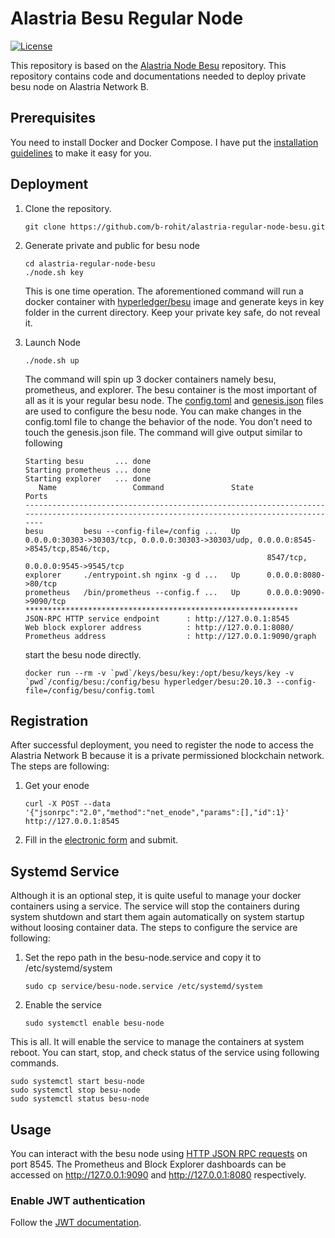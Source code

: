 # Alastria Besu Regular Node

[![License](https://img.shields.io/badge/License-Apache%202.0-blue.svg)](LICENSE)

This repository is based on the [Alastria Node Besu](https://github.com/alastria/alastria-node-besu) repository. This repository contains code and documentations needed to deploy private besu node on Alastria Network B.

## Prerequisites

You need to install Docker and Docker Compose. I have put the [installation guidelines](requirements.md) to make it easy for you.

## Deployment

1. Clone the repository.
   ```
   git clone https://github.com/b-rohit/alastria-regular-node-besu.git
   ```
2. Generate private and public for besu node

   ```
   cd alastria-regular-node-besu
   ./node.sh key
   ```

   This is one time operation. The aforementioned command will run a docker container with [hyperledger/besu](https://hub.docker.com/r/hyperledger/besu) image and generate keys in key folder in the current directory. Keep your private key safe, do not reveal it.

3. Launch Node

   ```
   ./node.sh up
   ```

   The command will spin up 3 docker containers namely besu, prometheus, and explorer. The besu container is the most important of all as it is your regular besu node. The [config.toml](config/besu/config.toml) and [genesis.json](config/besu/genesis.json) files are used to configure the besu node. You can make changes in the config.toml file to change the behavior of the node. You don’t need to touch the genesis.json file. The command will give output similar to following

   ```
   Starting besu       ... done
   Starting prometheus ... done
   Starting explorer   ... done
      Name                 Command               State                                                          Ports
   ------------------------------------------------------------------------------------------------------------------------------------------
   besu         besu --config-file=/config ...   Up      0.0.0.0:30303->30303/tcp, 0.0.0.0:30303->30303/udp, 0.0.0.0:8545->8545/tcp,8546/tcp,
                                                         8547/tcp, 0.0.0.0:9545->9545/tcp
   explorer     ./entrypoint.sh nginx -g d ...   Up      0.0.0.0:8080->80/tcp
   prometheus   /bin/prometheus --config.f ...   Up      0.0.0.0:9090->9090/tcp
   *************************************************************
   JSON-RPC HTTP service endpoint      : http://127.0.0.1:8545
   Web block explorer address          : http://127.0.0.1:8080/
   Prometheus address                  : http://127.0.0.1:9090/graph
   ```

   start the besu node directly.

   ```
   docker run --rm -v `pwd`/keys/besu/key:/opt/besu/keys/key -v `pwd`/config/besu:/config/besu hyperledger/besu:20.10.3 --config-file=/config/besu/config.toml
   ```

## Registration

After successful deployment, you need to register the node to access the Alastria Network B because it is a private permissioned blockchain network. The steps are following:

1. Get your enode
   ```
   curl -X POST --data '{"jsonrpc":"2.0","method":"net_enode","params":[],"id":1}' http://127.0.0.1:8545
   ```
2. Fill in the [electronic form](https://portal.r2docuo.com/alastria/forms/noderequest) and submit.

## Systemd Service

Although it is an optional step, it is quite useful to manage your docker containers using a service. The service will stop the containers during system shutdown and start them again automatically on system startup without loosing container data. The steps to configure the service are following:

1. Set the repo path in the besu-node.service and copy it to /etc/systemd/system
   ```
   sudo cp service/besu-node.service /etc/systemd/system
   ```
2. Enable the service

   ```
   sudo systemctl enable besu-node
   ```

This is all. It will enable the service to manage the containers at system reboot. You can start, stop, and check status of the service using following commands.

```
sudo systemctl start besu-node
sudo systemctl stop besu-node
sudo systemctl status besu-node
```

## Usage

You can interact with the besu node using [HTTP JSON RPC requests](https://besu.hyperledger.org/en/stable/Reference/API-Methods/) on port 8545. The Prometheus and Block Explorer dashboards can be accessed on http://127.0.0.1:9090 and http://127.0.0.1:8080 respectively.

### Enable JWT authentication

Follow the [JWT documentation](https://besu.hyperledger.org/en/stable/HowTo/Interact/APIs/Authentication/#jwt-public-key-authentication).
